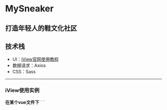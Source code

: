# MySneaker
打造年轻人的鞋文化社区
---
## 技术栈
- UI：[iView官网使用教程](http://v1.iviewui.com/docs/guide/install)
- 数据请求：Axios
- CSS：Sass
---

### iView使用实例
**在某个vue文件下**
`<template>
  <div id="app">
    <img src="./assets/logo.png">
    <router-view/>
    <i-button>123</i-button>
    <i-switch />
  </div>
</template>

<script>

import { Button,Switch } from 'iview';
export default {
  name: 'App',
  components:{
    Button,
    Switch
  }
}
</script>`
